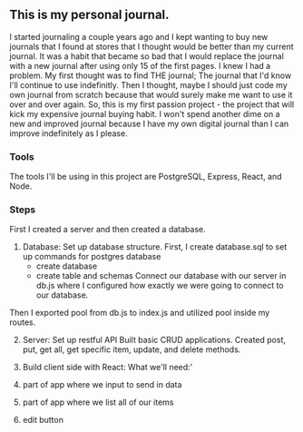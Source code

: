 ## This is my personal journal.

I started journaling a couple years ago and I kept wanting to buy new journals that I found at stores that I thought would be better than my current journal. It was a habit that became so bad that I would replace the journal with a new journal after using only 15 of the first pages. I knew I had a problem. My first thought was to find THE journal; The journal that I'd know I'll continue to use indefinitly. Then I thought, maybe I should just code my own journal from scratch because that would surely make me want to use it over and over again. So, this is my first passion project - the project that will kick my expensive journal buying habit. I won't spend another dime on a new and improved journal because I have my own digital journal than I can improve indefinitely as I please.

### Tools

The tools I'll be using in this project are PostgreSQL, Express, React, and Node.

### Steps
First I created a server and then created a database.
1) Database: Set up database structure.
First, I create database.sql to set up commands for postgres database
    - create database
    - create table and schemas
Connect our database with our server in db.js where I configured how exactly we were going to connect to our database.

Then I exported pool from db.js to index.js and utilized pool inside my routes.

2) Server: Set up restful API
Built basic CRUD applications.
Created post, put, get all, get specific item, update, and delete methods.

3) Build client side with React:
What we'll need:'
1) part of app where we input to send in data
2) part of app where we list all of our items
3) edit button